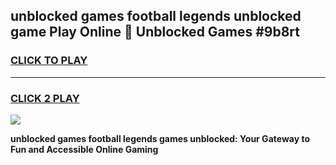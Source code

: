 
## unblocked games football legends unblocked game Play Online 👋 Unblocked Games #9b8rt
<h3>
<a href="https://premium.freeplayer.one?title=unblocked_games_football_legends&ref=21F">CLICK TO PLAY</a></h3>
<hr>

<h3>
<a href="https://premium.freeplayer.one?title=unblocked_games_football_legends&ref=21F">CLICK 2 PLAY</a>
  
</h3>

<a href="https://premium.freeplayer.one?title=unblocked_games_football_legends&ref=21F/"><img src="https://clearcache.store/games.png"></a>


**unblocked games football legends games unblocked: Your Gateway to Fun and Accessible Online Gaming**
